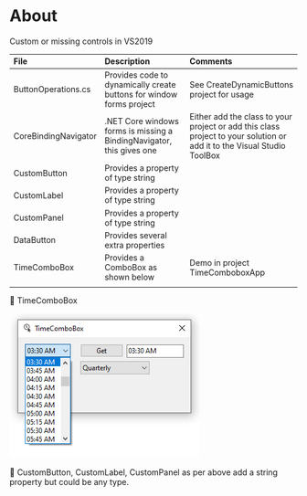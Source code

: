 ﻿# About

Custom or missing controls in VS2019

| File        |   Description    |   Comments |
|:------------- |:-------------|:-------------|
| ButtonOperations.cs | Provides code to dynamically create buttons for window forms project | See CreateDynamicButtons project for usage |
| CoreBindingNavigator | .NET Core windows forms is missing a BindingNavigator, this gives one | Either add the class to your project or add this class project to your solution or add it to the Visual Studio ToolBox  |
| CustomButton | Provides a property of type string  |  |
| CustomLabel | Provides a property of type string  |  |
| CustomPanel | Provides a property of type string  |  |
| DataButton | Provides several extra properties  |  |
| TimeComboBox | Provides a ComboBox as shown below | Demo in project TimeComboboxApp |
|  |  |  |


:small_orange_diamond: TimeComboBox

![image](../assets/TimeComoBox.png)

:small_orange_diamond: CustomButton, CustomLabel, CustomPanel as per above add a string property but could be any type.

